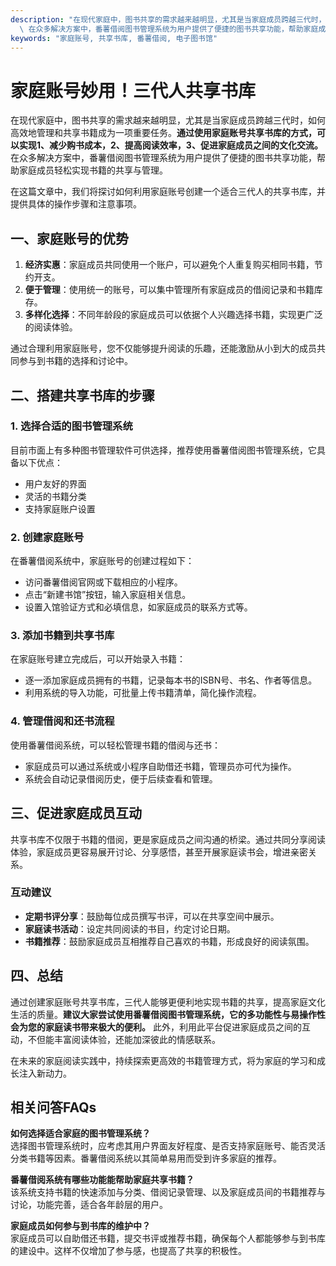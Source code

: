 ```yaml
---
description: "在现代家庭中，图书共享的需求越来越明显，尤其是当家庭成员跨越三代时，如何高效地管理和共享书籍成为一项重要任务。**通过使用家庭账号共享书库的方式，可以实现1、减少购书成本，2、提高阅读效率，3、促进家庭成员之间的文化交流。**\
  \ 在众多解决方案中，番薯借阅图书管理系统为用户提供了便捷的图书共享功能，帮助家庭成员轻松实现书籍的共享与管理。"
keywords: "家庭账号, 共享书库, 番薯借阅, 电子图书馆"
---
```

# 家庭账号妙用！三代人共享书库

在现代家庭中，图书共享的需求越来越明显，尤其是当家庭成员跨越三代时，如何高效地管理和共享书籍成为一项重要任务。**通过使用家庭账号共享书库的方式，可以实现1、减少购书成本，2、提高阅读效率，3、促进家庭成员之间的文化交流。** 在众多解决方案中，番薯借阅图书管理系统为用户提供了便捷的图书共享功能，帮助家庭成员轻松实现书籍的共享与管理。

在这篇文章中，我们将探讨如何利用家庭账号创建一个适合三代人的共享书库，并提供具体的操作步骤和注意事项。 

## 一、家庭账号的优势

1. **经济实惠**：家庭成员共同使用一个账户，可以避免个人重复购买相同书籍，节约开支。
2. **便于管理**：使用统一的账号，可以集中管理所有家庭成员的借阅记录和书籍库存。
3. **多样化选择**：不同年龄段的家庭成员可以依据个人兴趣选择书籍，实现更广泛的阅读体验。

通过合理利用家庭账号，您不仅能够提升阅读的乐趣，还能激励从小到大的成员共同参与到书籍的选择和讨论中。

## 二、搭建共享书库的步骤

### 1. 选择合适的图书管理系统

目前市面上有多种图书管理软件可供选择，推荐使用番薯借阅图书管理系统，它具备以下优点：

- 用户友好的界面
- 灵活的书籍分类
- 支持家庭账户设置

### 2. 创建家庭账号

在番薯借阅系统中，家庭账号的创建过程如下：

- 访问番薯借阅官网或下载相应的小程序。
- 点击“新建书馆”按钮，输入家庭相关信息。
- 设置入馆验证方式和必填信息，如家庭成员的联系方式等。

### 3. 添加书籍到共享书库

在家庭账号建立完成后，可以开始录入书籍：

- 逐一添加家庭成员拥有的书籍，记录每本书的ISBN号、书名、作者等信息。
- 利用系统的导入功能，可批量上传书籍清单，简化操作流程。

### 4. 管理借阅和还书流程

使用番薯借阅系统，可以轻松管理书籍的借阅与还书：

- 家庭成员可以通过系统或小程序自助借还书籍，管理员亦可代为操作。
- 系统会自动记录借阅历史，便于后续查看和管理。

## 三、促进家庭成员互动

共享书库不仅限于书籍的借阅，更是家庭成员之间沟通的桥梁。通过共同分享阅读体验，家庭成员更容易展开讨论、分享感悟，甚至开展家庭读书会，增进亲密关系。

### 互动建议

- **定期书评分享**：鼓励每位成员撰写书评，可以在共享空间中展示。
- **家庭读书活动**：设定共同阅读的书目，约定讨论日期。
- **书籍推荐**：鼓励家庭成员互相推荐自己喜欢的书籍，形成良好的阅读氛围。

## 四、总结

通过创建家庭账号共享书库，三代人能够更便利地实现书籍的共享，提高家庭文化生活的质量。**建议大家尝试使用番薯借阅图书管理系统，它的多功能性与易操作性会为您的家庭读书带来极大的便利。** 此外，利用此平台促进家庭成员之间的互动，不但能丰富阅读体验，还能加深彼此的情感联系。

在未来的家庭阅读实践中，持续探索更高效的书籍管理方式，将为家庭的学习和成长注入新动力。

## 相关问答FAQs

**如何选择适合家庭的图书管理系统？**  
选择图书管理系统时，应考虑其用户界面友好程度、是否支持家庭账号、能否灵活分类书籍等因素。番薯借阅系统以其简单易用而受到许多家庭的推荐。

**番薯借阅系统有哪些功能能帮助家庭共享书籍？**  
该系统支持书籍的快速添加与分类、借阅记录管理、以及家庭成员间的书籍推荐与讨论，功能完善，适合各年龄层的用户。

**家庭成员如何参与到书库的维护中？**  
家庭成员可以自助借还书籍，提交书评或推荐书籍，确保每个人都能够参与到书库的建设中。这样不仅增加了参与感，也提高了共享的积极性。
